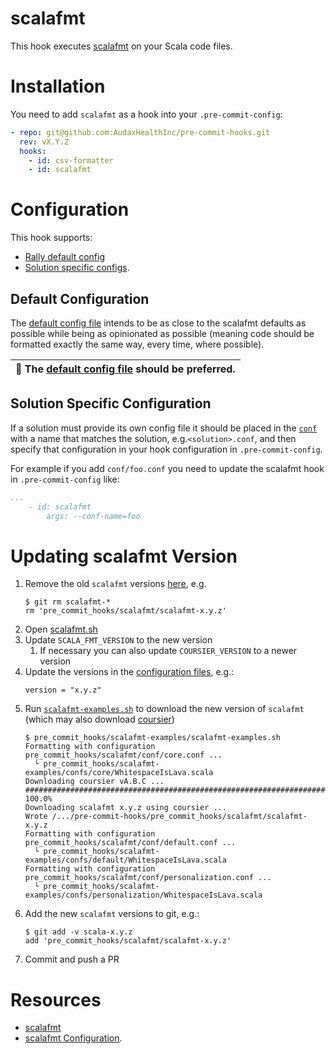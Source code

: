 # scalafmt

This hook executes [scalafmt](https://scalameta.org/scalafmt/) on your Scala code files.

# Installation

You need to add `scalafmt` as a hook into your `.pre-commit-config`:
```yaml
- repo: git@github.com:AudaxHealthInc/pre-commit-hooks.git
  rev: vX.Y.Z
  hooks:
    - id: csv-formatter
    - id: scalafmt
```

# Configuration

This hook supports:
- [Rally default config](#default-configuration)
- [Solution specific configs](#solution-specific-configuration).

## Default Configuration

The [default config file](conf/default.conf) intends to be as close to the scalafmt defaults as possible while being as
opinionated as possible (meaning code should be formatted exactly the same way, every time, where possible).

| :notebook: The [default config file](conf/default.conf) should be preferred. |
|-----|

## Solution Specific Configuration

If a solution must provide its own config file it should be placed in the [`conf`](conf/) with a name that matches the
solution, e.g.`<solution>.conf`, and then specify that configuration in your hook configuration in `.pre-commit-config`.

For example if you add `conf/foo.conf` you need to update the scalafmt hook in `.pre-commit-config` like:
```yaml
...
    - id: scalafmt
        args: --conf-name=foo
```

# Updating scalafmt Version

1. Remove the old `scalafmt` versions [here](/), e.g.
     ```shell
     $ git rm scalafmt-*
     rm 'pre_commit_hooks/scalafmt/scalafmt-x.y.z'
     ```
1. Open [scalafmt.sh](../scalafmt.sh)
1. Update `SCALA_FMT_VERSION` to the new version
    1. If necessary you can also update `COURSIER_VERSION` to a newer version
1. Update the versions in the [configuration files](conf/), e.g.:
    ```hocon
    version = "x.y.z"
    ```
1. Run [`scalafmt-examples.sh`](../scalafmt-examples/README.md) to download the
new version of `scalafmt` (which may also download
[coursier](https://get-coursier.io/docs/cli-overview.html#specific-versions))
   ```shell
   $ pre_commit_hooks/scalafmt-examples/scalafmt-examples.sh
   Formatting with configuration pre_commit_hooks/scalafmt/conf/core.conf ...
     └ pre_commit_hooks/scalafmt-examples/confs/core/WhitespaceIsLava.scala
   Downloading coursier vA.B.C ...
   ########################################################################################## 100.0%
   Downloading scalafmt x.y.z using coursier ...
   Wrote /.../pre-commit-hooks/pre_commit_hooks/scalafmt/scalafmt-x.y.z
   Formatting with configuration pre_commit_hooks/scalafmt/conf/default.conf ...
     └ pre_commit_hooks/scalafmt-examples/confs/default/WhitespaceIsLava.scala
   Formatting with configuration pre_commit_hooks/scalafmt/conf/personalization.conf ...
     └ pre_commit_hooks/scalafmt-examples/confs/personalization/WhitespaceIsLava.scala
   ```
1. Add the new `scalafmt` versions to git, e.g.:
    ```shell
    $ git add -v scala-x.y.z
    add 'pre_commit_hooks/scalafmt/scalafmt-x.y.z'
    ```
1. Commit and push a PR

# Resources

- [scalafmt](https://scalameta.org/scalafmt/)
- [scalafmt Configuration](https://scalameta.org/scalafmt/docs/configuration.html).
